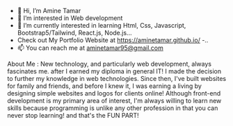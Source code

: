 - 👋 Hi, I’m Amine Tamar
- 👀 I’m interested in Web development 
- 🌱 I’m currently interested in learning Html, Css, Javascript, Bootstrap5/Tailwind, React.js, Node.js...
- Check out My Portfolio Website at https://aminetamar.github.io/ 
-..
- 📫 You can reach me at aminetamar95@gmail.com

 About Me : 
New technology, and particularly web development, always fascinates me. after I earned my diploma in general IT! I made the decision to further my knowledge in web technologies. Since then, I've built websites for family and friends, and before I knew it, I was earning a living by designing simple websites and logos for clients online! Although front-end development is my primary area of interest, I'm always willing to learn new skills because programming is unlike any other profession in that you can never stop learning! and that's the FUN PART!


<!---
AmineTamar/AmineTamar is a ✨ special ✨ repository because its `README.md` (this file) appears on your GitHub profile.
You can click the Preview link to take a look at your changes.
--->
